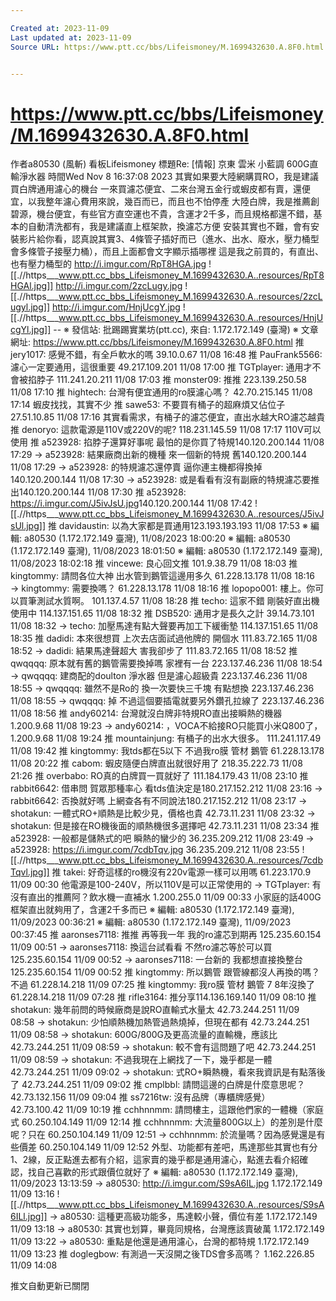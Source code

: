 ```yaml
---

Created at: 2023-11-09
Last updated at: 2023-11-09
Source URL: https://www.ptt.cc/bbs/Lifeismoney/M.1699432630.A.8F0.html


---
```


# https://www.ptt.cc/bbs/Lifeismoney/M.1699432630.A.8F0.html


作者a80530 (風斬)
看板Lifeismoney
標題Re: \[情報\] 京東 雲米 小藍調 600G直輸淨水器
時間Wed Nov 8 16:37:08 2023
其實如果要大陸網購買RO，我是建議買白牌通用濾心的機台 一來買濾芯便宜、二來台灣五金行或蝦皮都有賣，還便宜，以我整年濾心費用來說，幾百而已，而且也不怕停產 大陸白牌，我是推薦創碧源，機台便宜，有些官方直空運也不貴，含運才2千多，而且規格都還不錯，基本的自動清洗都有，我是建議直上框架款，換濾芯方便 安裝其實也不難，會有安裝影片給你看，認真說其實3、4條管子插好而已（進水、出水、廢水，壓力桶型會多條管子接壓力桶），而且上面都會文字顯示插哪裡 這是我之前買的，有直出、也有壓力桶型的 <http://i.imgur.com/RpT8HGA.jpg>
![[.//https___www.ptt.cc_bbs_Lifeismoney_M.1699432630.A..resources/RpT8HGAl.jpg]]
<http://i.imgur.com/2zcLugy.jpg>
![[.//https___www.ptt.cc_bbs_Lifeismoney_M.1699432630.A..resources/2zcLugyl.jpg]]
<http://i.imgur.com/HnjUcgY.jpg>
![[.//https___www.ptt.cc_bbs_Lifeismoney_M.1699432630.A..resources/HnjUcgYl.jpg]]
\-- ※ 發信站: 批踢踢實業坊(ptt.cc), 來自: 1.172.172.149 (臺灣) ※ 文章網址: <https://www.ptt.cc/bbs/Lifeismoney/M.1699432630.A.8F0.html>
推 jery1017: 感覺不錯，有全戶軟水的嗎 39.10.0.67 11/08 16:48
推 PauFrank5566: 濾心一定要通用，這很重要 49.217.109.201 11/08 17:00
推 TGTplayer: 通用才不會被掐脖子 111.241.20.211 11/08 17:03
推 monster09: 推推 223.139.250.58 11/08 17:10
推 hightech: 台灣有便宜通用的ro膜濾心嗎？ 42.70.215.145 11/08 17:14
蝦皮找找，其實不少
推 sawe53: 不要買有桶子的超麻煩又佔位子 27.51.10.85 11/08 17:16
其實看需求，有桶子的濾芯便宜，直出水越大RO濾芯越貴
推 denoryo: 這款電源是110V或220V的呢? 118.231.145.59 11/08 17:17
110V可以使用
推 a523928: 掐脖子還算好事呢 最怕的是你買了特規140.120.200.144 11/08 17:29
→ a523928: 結果廠商出新的機種 來一個新的特規 舊140.120.200.144 11/08 17:29
→ a523928: 的特規濾芯還停賣 逼你連主機都得換掉140.120.200.144 11/08 17:30
→ a523928: 或是看看有沒有副廠的特規濾芯要推出140.120.200.144 11/08 17:30
推 a523928: <https://i.imgur.com/J5ivJsU.jpg>140.120.200.144 11/08 17:42
![[.//https___www.ptt.cc_bbs_Lifeismoney_M.1699432630.A..resources/J5ivJsUl.jpg]]
推 davidaustin: 以為大家都是買通用123.193.193.193 11/08 17:53
※ 編輯: a80530 (1.172.172.149 臺灣), 11/08/2023 18:00:20 ※ 編輯: a80530 (1.172.172.149 臺灣), 11/08/2023 18:01:50 ※ 編輯: a80530 (1.172.172.149 臺灣), 11/08/2023 18:02:18
推 vincewe: 良心回文推 101.9.38.79 11/08 18:03
推 kingtommy: 請問各位大神 出水管到鵝管這邊用多久 61.228.13.178 11/08 18:16
→ kingtommy: 需要換嗎？ 61.228.13.178 11/08 18:16
推 lopopo001: 樓上。你可以買筆測試水質啊。 101.137.4.57 11/08 18:28
推 techo: 這家不錯 剛裝好直出機使用中 114.137.151.65 11/08 18:32
推 DSB520: 通用才是長久之計 39.14.73.101 11/08 18:32
→ techo: 加壓馬達有點大聲要再加工下緩衝墊 114.137.151.65 11/08 18:35
推 dadidi: 本來很想買 上次去店面試過他牌的 開個水 111.83.72.165 11/08 18:52
→ dadidi: 結果馬達聲超大 害我卻步了 111.83.72.165 11/08 18:52
推 qwqqqq: 原本就有舊的鵝管需要換掉嗎 家裡有一台 223.137.46.236 11/08 18:54
→ qwqqqq: 建商配的doulton 淨水器 但是濾心超級貴 223.137.46.236 11/08 18:55
→ qwqqqq: 雖然不是Ro的 換一次要快三千塊 有點想換 223.137.46.236 11/08 18:55
→ qwqqqq: 掉 不過這個要插電就要另外鑽孔拉線了 223.137.46.236 11/08 18:56
推 andy60214: 台灣就沒白牌非特規RO直出接瞬熱的機器 1.200.9.68 11/08 19:23
→ andy60214: ，VOCA不給接RO只能買小米Q800了， 1.200.9.68 11/08 19:24
推 mountainjung: 有桶子的出水大很多。 111.241.117.49 11/08 19:42
推 kingtommy: 我tds都在5以下 不過我ro膜 管材 鵝管 61.228.13.178 11/08 20:22
推 cabom: 蝦皮隨便白牌直出就很好用了 218.35.222.73 11/08 21:26
推 overbabo: RO真的白牌買一買就好了 111.184.179.43 11/08 23:10
推 rabbit6642: 借串問 賀眾那種率心 看tds值決定是180.217.152.212 11/08 23:16
→ rabbit6642: 否換就好嗎 上網查各有不同說法180.217.152.212 11/08 23:17
→ shotakun: 一體式RO+順熱是比較少見，價格也貴 42.73.11.231 11/08 23:32
→ shotakun: 但是接在RO機後面的順熱機很多選擇吧 42.73.11.231 11/08 23:34
推 a523928: 一般都是儲熱式的吧 瞬熱的蠻少的 36.235.209.212 11/08 23:49
→ a523928: <https://i.imgur.com/7cdbTqv.jpg> 36.235.209.212 11/08 23:55
![[.//https___www.ptt.cc_bbs_Lifeismoney_M.1699432630.A..resources/7cdbTqvl.jpg]]
推 takei: 好奇這樣的ro機沒有220v電源一樣可以用嗎 61.223.170.9 11/09 00:30
他電源是100-240V，所以110V是可以正常使用的
→ TGTplayer: 有沒有直出的推薦阿？飲水機一直補水 1.200.255.0 11/09 00:33
小家庭的話400G框架直出就夠用了，含運2千多而已 ※ 編輯: a80530 (1.172.172.149 臺灣), 11/09/2023 00:36:21 ※ 編輯: a80530 (1.172.172.149 臺灣), 11/09/2023 00:37:45
推 aaronses7118: 推推 再等我一年 我的ro濾芯到期再 125.235.60.154 11/09 00:51
→ aaronses7118: 換這台試看看 不然ro濾芯等於可以買 125.235.60.154 11/09 00:52
→ aaronses7118: 一台新的 我都想直接換整台 125.235.60.154 11/09 00:52
推 kingtommy: 所以鵝管 跟管線都沒人再換的嗎？ 不過 61.228.14.218 11/09 07:25
推 kingtommy: 我ro膜 管材 鵝管 7 8年沒換了 61.228.14.218 11/09 07:28
推 rifle3164: 推分享114.136.169.140 11/09 08:10
推 shotakun: 幾年前問的時候廠商是說RO直輸式水量太 42.73.244.251 11/09 08:58
→ shotakun: 少怕順熱機加熱管過熱燒掉，但現在都有 42.73.244.251 11/09 08:58
→ shotakun: 600G/800G及更高流量的直輸機，應該比 42.73.244.251 11/09 08:59
→ shotakun: 較不會有這問題了吧 42.73.244.251 11/09 08:59
→ shotakun: 不過我現在上網找了一下，幾乎都是一體 42.73.244.251 11/09 09:02
→ shotakun: 式RO+瞬熱機，看來我資訊是有點落後了 42.73.244.251 11/09 09:02
推 cmplbbl: 請問這邊的白牌是什麼意思呢？ 42.73.132.156 11/09 09:04
推 ss7216tw: 沒有品牌（專櫃牌感覺） 42.73.100.42 11/09 10:19
推 cchhnnmm: 請問樓主，這跟他們家的一體機（家庭式 60.250.104.149 11/09 12:14
推 cchhnnmm: 大流量800G以上）的差別是什麼呢？只在 60.250.104.149 11/09 12:51
→ cchhnnmm: 於流量嗎？因為感覺還是有些價差 60.250.104.149 11/09 12:52
外型、功能都有差吧，馬達那些其實也有分1、2線，反正點進去都有介紹，這家賣的幾乎都是通用濾心，點進去看介紹確認，找自己喜歡的形式跟價位就好了 ※ 編輯: a80530 (1.172.172.149 臺灣), 11/09/2023 13:13:59
→ a80530: <http://i.imgur.com/S9sA6IL.jpg> 1.172.172.149 11/09 13:16
![[.//https___www.ptt.cc_bbs_Lifeismoney_M.1699432630.A..resources/S9sA6ILl.jpg]]
→ a80530: 這種更高級功能多，馬達較小聲，價位有差 1.172.172.149 11/09 13:18
→ a80530: 其實也划算，畢竟同規格，台灣應該賣破萬 1.172.172.149 11/09 13:22
→ a80530: 重點是他還是通用濾心，台灣的都特規 1.172.172.149 11/09 13:23
推 doglegbow: 有測過一天沒開之後TDS會多高嗎？ 1.162.226.85 11/09 14:08

推文自動更新已關閉

